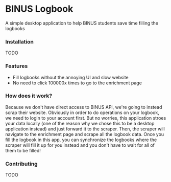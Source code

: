 # BINUS Logbook

A simple desktop application to help BINUS students save time filling the logbooks

### Installation

TODO

### Features
- Fill logbooks without the annoying UI and slow website
- No need to click 100000x times to go to the enrichment page

### How does it work?

Because we don't have direct access to BINUS API, we're going to instead scrap their website. Obviously in order to do operations on your logbook, we need to login to your account first. But no worries, this application stroes your data locally (one of the reason why we chose this to be a desktop application instead) and just forward it to the scraper. Then, the scraper will navigate to the enrichment page and scrape all the logbook data. Once you fill the logbook in this app, you can synchronize the logbooks where the scraper will fill it up for you instead and you don't have to wait for all of them to be filled!

### Contributing

TODO
